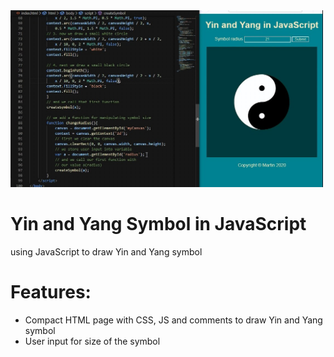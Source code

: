 <img src="Screenshot.jpg" width="500px">

# Yin and Yang Symbol in JavaScript
using JavaScript to draw Yin and Yang symbol

# Features:
* Compact HTML page with CSS, JS and comments to draw Yin and Yang symbol
* User input for size of the symbol

